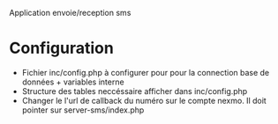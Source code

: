 Application envoie/reception sms

# Configuration

  - Fichier inc/config.php à configurer pour pour la connection base de données + variables interne
  - Structure des tables neccéssaire afficher dans inc/config.php
  - Changer le l'url de callback du numéro sur le compte nexmo. Il doit pointer sur server-sms/index.php
